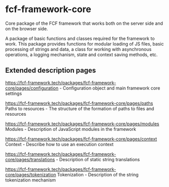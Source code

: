 # fcf-framework-core
Core package of the FCF framework that works both on the server side and on the browser side.

A package of basic functions and classes required for the framework to work. This package provides functions for modular loading of JS files, basic processing of strings and data, a class for working with asynchronous operations, a logging mechanism, state and context saving methods, etc.

## Extended description pages
https://fcf-framework.tech/packages/fcf-framework-core/pages/configuration - Configuration object and main framework core settings

https://fcf-framework.tech/packages/fcf-framework-core/pages/paths Paths to resources - The structure of the formation of paths to files and resources

https://fcf-framework.tech/packages/fcf-framework-core/pages/modules Modules - Description of JavaScript modules in the framework

https://fcf-framework.tech/packages/fcf-framework-core/pages/context Context - Describe how to use an execution context

https://fcf-framework.tech/packages/fcf-framework-core/pages/translations - Description of static string translations

https://fcf-framework.tech/packages/fcf-framework-core/pages/tokenization Tokenization - Description of the string tokenization mechanism

